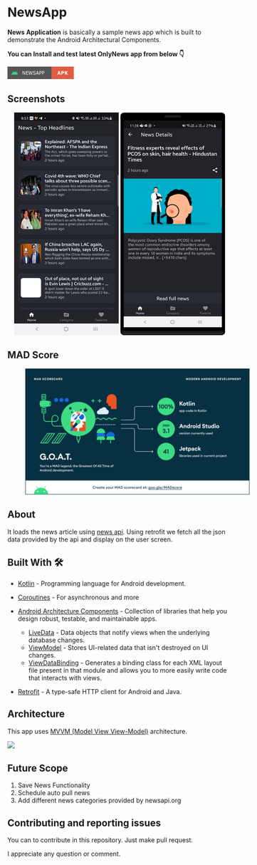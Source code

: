 

# NewsApp

**News Application** is basically a sample news app which is built to demonstrate the Android Architectural Components.

**You can Install and test latest OnlyNews app from below 👇**

[![News Application](https://github.com/prbale/prbale/blob/main/apk_download.jpg)](https://github.com/prbale/newsapp/tree/develop/artifacts/newsapp.apk)


## Screenshots 
<p align="center">
<img src="artifacts/screenshot_1.png" width="235" height="500"/>
<img src="artifacts/screenshot_2.png" width="235" height="500"/>
</p>


## MAD Score

<p float="left">
  <img src="https://github.com/prbale/NewsApp/blob/develop/artifacts/mad_card.png" width="600" hspace="40"/>
</p>

## About

It loads the news article using [news api](https://newsapi.org/). Using retrofit we fetch all the json data provided by the api and display on the user screen.

## Built With 🛠
- [Kotlin](https://kotlinlang.org/) - Programming language for Android development.
- [Coroutines](https://kotlinlang.org/docs/reference/coroutines-overview.html) - For asynchronous and more
- [Android Architecture Components](https://developer.android.com/topic/libraries/architecture) - Collection of libraries that help you design robust, testable, and maintainable apps.
    - [LiveData](https://developer.android.com/topic/libraries/architecture/livedata) - Data objects that notify views when the underlying database changes.
    - [ViewModel](https://developer.android.com/topic/libraries/architecture/viewmodel) - Stores UI-related data that isn't destroyed on UI changes.
    - [ViewDataBinding](https://developer.android.com/topic/libraries/view-binding) - Generates a binding class for each XML layout file present in that module and allows you to more easily write code that interacts with views.

- [Retrofit](https://square.github.io/retrofit/) - A type-safe HTTP client for Android and Java.


## Architecture
This app uses [MVVM (Model View View-Model)](https://developer.android.com/jetpack/docs/guide#recommended-app-arch) architecture.

![](https://developer.android.com/topic/libraries/architecture/images/final-architecture.png)

## Future Scope
1) Save News Functionality
2) Schedule auto pull news 
3) Add different news categories provided by newsapi.org 



## Contributing and reporting issues

You can to contribute in this repository. Just make pull request.

I appreciate any question or comment.
